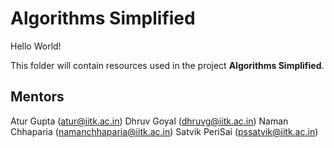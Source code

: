 # Algorithms Simplified

Hello World!

This folder will contain resources used in the project **Algorithms Simplified**. 

## Mentors 
Atur Gupta (atur@iitk.ac.in)
Dhruv Goyal (dhruvg@iitk.ac.in)
Naman Chhaparia (namanchhaparia@iitk.ac.in)
Satvik PeriSai (pssatvik@iitk.ac.in)
